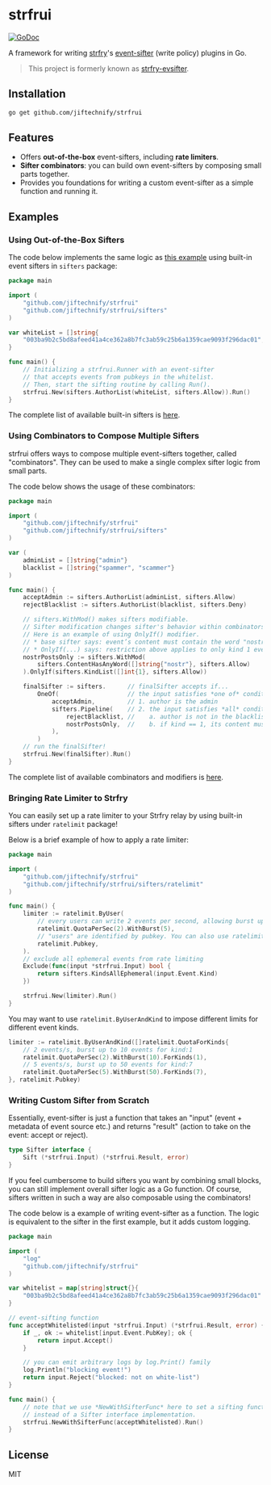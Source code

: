 # strfrui

[![GoDoc](https://pkg.go.dev/badge/github.com/jiftechnify/strfrui.svg)](https://pkg.go.dev/github.com/jiftechnify/strfrui)

A framework for writing [strfry](https://github.com/hoytech/strfry)'s [event-sifter](https://github.com/hoytech/strfry/blob/master/docs/plugins.md) (write policy) plugins in Go.

> This project is formerly known as [strfry-evsifter](https://github.com/jiftechnify/strfry-evsifter).

## Installation

```bash
go get github.com/jiftechnify/strfrui
```

## Features

- Offers **out-of-the-box** event-sifters, including **rate limiters**.
- **Sifter combinators**: you can build own event-sifters by composing small parts together.
- Provides you foundations for writing a custom event-sifter as a simple function and running it.

## Examples

### Using Out-of-the-Box Sifters

The code below implements the same logic as [this example](https://github.com/hoytech/strfry/blob/master/docs/plugins.md#example-whitelist) using built-in event sifters in `sifters` package:

```go
package main

import (
    "github.com/jiftechnify/strfrui"
    "github.com/jiftechnify/strfrui/sifters"
)

var whiteList = []string{
    "003ba9b2c5bd8afeed41a4ce362a8b7fc3ab59c25b6a1359cae9093f296dac01",
}

func main() {
    // Initializing a strfrui.Runner with an event-sifter
    // that accepts events from pubkeys in the whitelist.
    // Then, start the sifting routine by calling Run().
    strfrui.New(sifters.AuthorList(whiteList, sifters.Allow)).Run()
}
```

The complete list of available built-in sifters is [here](https://github.com/jiftechnify/strfrui/wiki/All-built%E2%80%90in-event%E2%80%90sifters).

### Using Combinators to Compose Multiple Sifters

strfrui offers ways to compose multiple event-sifters together, called "combinators". They can be used to make a single complex sifter logic from small parts.

The code below shows the usage of these combinators:

```go
package main

import (
    "github.com/jiftechnify/strfrui"
    "github.com/jiftechnify/strfrui/sifters"
)

var (
    adminList = []string{"admin"}
    blacklist = []string{"spammer", "scammer"}
)

func main() {
    acceptAdmin := sifters.AuthorList(adminList, sifters.Allow)
    rejectBlacklist := sifters.AuthorList(blacklist, sifters.Deny)

    // sifters.WithMod() makes sifters modifiable.
    // Sifter modification changes sifter's behavior within combinators.
    // Here is an example of using OnlyIf() modifier.
    // * base sifter says: event’s content must contain the word "nostr".
    // * OnlyIf(...) says: restriction above applies to only kind 1 events.
    nostrPostsOnly := sifters.WithMod(
        sifters.ContentHasAnyWord([]string{"nostr"}, sifters.Allow)
    ).OnlyIf(sifters.KindList([]int{1}, sifters.Allow))

    finalSifter := sifters.      // finalSifter accepts if...
        OneOf(                   // the input satisfies *one of* conditions:
            acceptAdmin,         // 1. author is the admin
            sifters.Pipeline(    // 2. the input satisfies *all* conditions:
                rejectBlacklist, //    a. author is not in the blacklist
                nostrPostsOnly,  //    b. if kind == 1, its content must contain the word "nostr"
            ),
        )
    // run the finalSifter!
    strfrui.New(finalSifter).Run()
}
```

The complete list of available combinators and modifiers is [here](https://github.com/jiftechnify/strfrui/wiki/Sifter-combinators-and-modifiers).

### Bringing Rate Limiter to Strfry

You can easily set up a rate limiter to your Strfry relay by using built-in sifters under `ratelimit` package!

Below is a brief example of how to apply a rate limiter:

```go
package main

import (
    "github.com/jiftechnify/strfrui"
    "github.com/jiftechnify/strfrui/sifters/ratelimit"
)

func main() {
    limiter := ratelimit.ByUser(
        // every users can write 2 events per second, allowing burst up to 5 events.
        ratelimit.QuotaPerSec(2).WithBurst(5),
        // "users" are identified by pubkey. You can also use ratelimit.IPAddr here.
        ratelimit.Pubkey, 
    ).
    // exclude all ephemeral events from rate limiting
    Exclude(func(input *strfrui.Input) bool { 
        return sifters.KindsAllEphemeral(input.Event.Kind)
    })

    strfrui.New(limiter).Run()
}
```

You may want to use `ratelimit.ByUserAndKind` to impose different limits for different event kinds.

```go
limiter := ratelimit.ByUserAndKind([]ratelimit.QuotaForKinds{
    // 2 events/s, burst up to 10 events for kind:1 
    ratelimit.QuotaPerSec(2).WithBurst(10).ForKinds(1),
    // 5 events/s, burst up to 50 events for kind:7
    ratelimit.QuotaPerSec(5).WithBurst(50).ForKinds(7),
}, ratelimit.Pubkey)
```

### Writing Custom Sifter from Scratch

Essentially, event-sifter is just a function that takes an "input" (event + metadata of event source etc.) and returns "result" (action to take on the event: accept or reject).

```go
type Sifter interface {
    Sift (*strfrui.Input) (*strfrui.Result, error)
}
```

If you feel cumbersome to build sifters you want by combining small blocks, you can still implement overall sifter logic as a Go function. Of course, sifters written in such a way are also composable using the combinators!

The code below is a example of writing event-sifter as a function. The logic is equivalent to the sifter in the first example, but it adds custom logging.

```go
package main

import (
	"log"
	"github.com/jiftechnify/strfrui"
)

var whitelist = map[string]struct{}{
	"003ba9b2c5bd8afeed41a4ce362a8b7fc3ab59c25b6a1359cae9093f296dac01": {},
}

// event-sifting function
func acceptWhitelisted(input *strfrui.Input) (*strfrui.Result, error) {
	if _, ok := whitelist[input.Event.PubKey]; ok {
		return input.Accept()
	}

	// you can emit arbitrary logs by log.Print() family
	log.Println("blocking event!")
	return input.Reject("blocked: not on white-list")
}

func main() {
    // note that we use *NewWithSifterFunc* here to set a sifting function
    // instead of a Sifter interface implementation.
    strfrui.NewWithSifterFunc(acceptWhitelisted).Run()
}
```

## License

MIT
